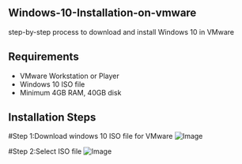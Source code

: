 ## Windows-10-Installation-on-vmware
step-by-step process to download and install Windows 10 in VMware
## Requirements

- VMware Workstation or Player
- Windows 10 ISO file
- Minimum 4GB RAM, 40GB disk

## Installation Steps

#Step 1:Download windows 10 ISO file for VMware
![Image](https://github.com/user-attachments/assets/ee00c79e-e065-4fc9-b85b-8f365a9c5344)

#Step 2:Select ISO file
![Image](https://github.com/user-attachments/assets/3cc07ff0-a4ee-44d4-90cf-f1a6cc234c22)
